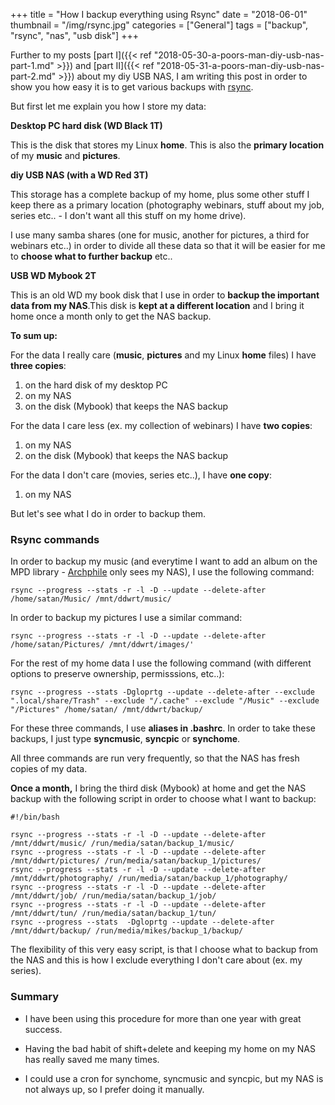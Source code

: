 +++
title = "How I backup everything using Rsync"
date = "2018-06-01"
thumbnail = "/img/rsync.jpg"
categories = ["General"]
tags = ["backup", "rsync", "nas", "usb disk"]
+++

Further to my posts [part I]({{< ref "2018-05-30-a-poors-man-diy-usb-nas-part-1.md" >}}) and [part II]({{< ref "2018-05-31-a-poors-man-diy-usb-nas-part-2.md" >}}) about my  diy USB NAS, I am writing this post in order to show you how easy it is to get various backups with [rsync](https://en.wikipedia.org/wiki/Rsync).

But first let me explain you how I store my data:

**Desktop PC hard disk (WD Black 1T)**

This is the disk that stores my Linux **home**. This is also the **primary location** of my **music** and **pictures**.

**diy USB NAS (with a WD Red 3T)**

This storage has a complete backup of my home, plus some other stuff I keep there as a primary location (photography webinars, stuff about my job, series etc.. - I don't want all this stuff on my home drive). 

I use many samba shares (one for music, another for pictures, a third for webinars etc..) in order to divide all these data so that it will be easier for me to **choose what to further backup** etc.. 

**USB WD Mybook 2T**

This is an old WD my book disk that I use in order to **backup the important data from my NAS**.This disk is **kept at a different location** and I bring it home once a month only to get the NAS backup.

**To sum up:**

For the data I really care (**music**, **pictures** and my Linux **home** files)  I have **three copies**:

1. on the hard disk of my desktop PC
2. on my NAS
3. on the disk (Mybook) that keeps the NAS backup


For the data I care less (ex. my collection of webinars) I have **two copies**:

1. on my NAS
2. on the disk (Mybook) that keeps the NAS backup

For the data I don't care (movies, series etc..), I have **one copy**:

1. on my NAS

But let's see what I do in order to backup them.

### Rsync commands

In order to backup my music (and everytime I want to add an album on the MPD library - [Archphile](http://archphile.org)  only sees my NAS), I use the following command:

	rsync --progress --stats -r -l -D --update --delete-after /home/satan/Music/ /mnt/ddwrt/music/
	
In order to backup my pictures I use a similar command:

	rsync --progress --stats -r -l -D --update --delete-after /home/satan/Pictures/ /mnt/ddwrt/images/'
	
For the rest of my home data I use the following command (with different options to preserve ownership, permisssions, etc..):

	rsync --progress --stats -Dgloprtg --update --delete-after --exclude ".local/share/Trash" --exclude "/.cache" --exclude "/Music" --exclude "/Pictures" /home/satan/ /mnt/ddwrt/backup/
	
For these three commands, I use **aliases in .bashrc**. In order to take these backups, I just type **syncmusic**, **syncpic** or **synchome**.

All three commands are run very frequently, so that the NAS has fresh copies of my data.

**Once a month,** I bring the third disk (Mybook) at home and get the NAS backup with the following script in order to choose what I want to backup:

	#!/bin/bash

	rsync --progress --stats -r -l -D --update --delete-after /mnt/ddwrt/music/ /run/media/satan/backup_1/music/
	rsync --progress --stats -r -l -D --update --delete-after /mnt/ddwrt/pictures/ /run/media/satan/backup_1/pictures/
	rsync --progress --stats -r -l -D --update --delete-after /mnt/ddwrt/photography/ /run/media/satan/backup_1/photography/	
	rsync --progress --stats -r -l -D --update --delete-after /mnt/ddwrt/job/ /run/media/satan/backup_1/job/
	rsync --progress --stats -r -l -D --update --delete-after /mnt/ddwrt/tun/ /run/media/satan/backup_1/tun/
	rsync --progress --stats  -Dgloprtg --update --delete-after /mnt/ddwrt/backup/ /run/media/mikes/backup_1/backup/
 
The flexibility of this very easy script, is that I choose what to backup from the NAS and this is how I exclude everything I don't care about (ex. my series).

### Summary

- I have been using this procedure for more than one year with great success. 

- Having the bad habit of shift+delete and keeping my home on my NAS has really saved me many times.

- I could use a cron for synchome, syncmusic and syncpic, but my NAS is not always up, so I prefer doing it manually.

